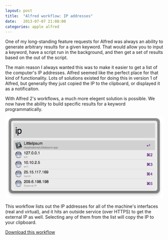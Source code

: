 ```yaml
---
layout: post
title:  "Alfred workflow: IP addresses"
date:   2013-07-07 21:08:00
categories: apple alfred
---
```


One of my long-standing feature requests for Alfred was always an ability to generate arbitrary results for a given keyword. That would allow you to input a keyword, have a script run in the background, and then get a set of results based on the out of the script.

The main reason I always wanted this was to make it easier to get a list of the computer's IP addresses. Alfred seemed like the perfect place for that kind of functionality. Lots of solutions existed for doing this in version 1 of Alfred, but generally they just copied the IP to the clipboard, or displayed it as a notificaiton.

With Alfred 2's workflows, a much more elegent solution is possible. We now have the ability to build specific results for a keyword programmatically.

![IP addresses in Alfred results](/images/alfred-ip.png)

This workflow lists out the IP addresses for all of the machine's interfaces (real and virtual), and it hits an outside service (over HTTPS) to get the external IP as well. Selecting any of them from the list will copy the IP to your clipboard.

<a class="alfred download" href="/alfred/IP-Addresses.zip">Download this workflow</a>
